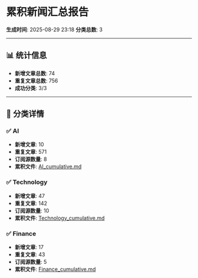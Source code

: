 # 累积新闻汇总报告

**生成时间**: 2025-08-29 23:18
**分类总数**: 3

---

## 📊 统计信息

- **新增文章总数**: 74
- **重复文章总数**: 756
- **成功分类**: 3/3

---

## 📂 分类详情

### ✅ AI
- **新增文章**: 10
- **重复文章**: 571
- **订阅源数量**: 8
- **累积文件**: [AI_cumulative.md](./AI_cumulative.md)

### ✅ Technology
- **新增文章**: 47
- **重复文章**: 142
- **订阅源数量**: 10
- **累积文件**: [Technology_cumulative.md](./Technology_cumulative.md)

### ✅ Finance
- **新增文章**: 17
- **重复文章**: 43
- **订阅源数量**: 5
- **累积文件**: [Finance_cumulative.md](./Finance_cumulative.md)
